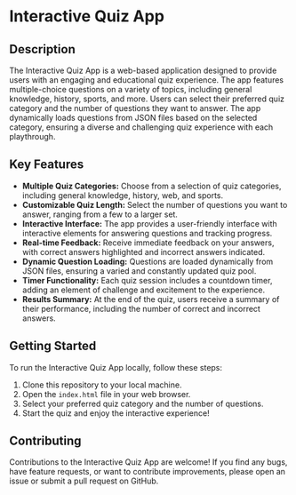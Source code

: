 # Interactive Quiz App

## Description

The Interactive Quiz App is a web-based application designed to provide users with an engaging and educational quiz experience. The app features multiple-choice questions on a variety of topics, including general knowledge, history, sports, and more. Users can select their preferred quiz category and the number of questions they want to answer. The app dynamically loads questions from JSON files based on the selected category, ensuring a diverse and challenging quiz experience with each playthrough.

## Key Features

- **Multiple Quiz Categories:** Choose from a selection of quiz categories, including general knowledge, history, web, and sports.
- **Customizable Quiz Length:** Select the number of questions you want to answer, ranging from a few to a larger set.
- **Interactive Interface:** The app provides a user-friendly interface with interactive elements for answering questions and tracking progress.
- **Real-time Feedback:** Receive immediate feedback on your answers, with correct answers highlighted and incorrect answers indicated.
- **Dynamic Question Loading:** Questions are loaded dynamically from JSON files, ensuring a varied and constantly updated quiz pool.
- **Timer Functionality:** Each quiz session includes a countdown timer, adding an element of challenge and excitement to the experience.
- **Results Summary:** At the end of the quiz, users receive a summary of their performance, including the number of correct and incorrect answers.

## Getting Started

To run the Interactive Quiz App locally, follow these steps:

1. Clone this repository to your local machine.
2. Open the `index.html` file in your web browser.
3. Select your preferred quiz category and the number of questions.
4. Start the quiz and enjoy the interactive experience!

## Contributing

Contributions to the Interactive Quiz App are welcome! If you find any bugs, have feature requests, or want to contribute improvements, please open an issue or submit a pull request on GitHub.
